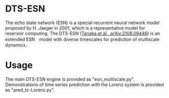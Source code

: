# DTS-ESN
The echo state network (ESN) is a special recurrent neural network model proposed by H. Jaeger in 2001, which is a representative model for reservoir computing.
The DTS-ESN ([Tanaka et al., arXiv:2108.09446](https://arxiv.org/abs/2108.09446)) is an extended ESN　model with diverse timescales for prediction of multiscale dynamics.

  # Usage
  The main DTS-ESN engine is provided as "esn_multiscale.py".
  Demonstrations of time series prediction with the Lorenz system is provided as "pred_tc-Lorenz.py".  
